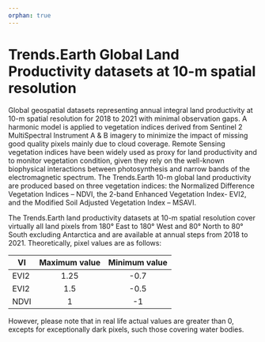 ```yaml
---
orphan: true
---
```


# Trends.Earth Global Land Productivity datasets at 10-m spatial resolution

Global geospatial datasets representing annual integral land productivity at 10-m
spatial resolution for 2018 to 2021 with minimal observation gaps. A harmonic model is
applied to vegetation indices derived from Sentinel 2 MultiSpectral Instrument A & B
imagery to minimize the impact of missing good quality pixels mainly due to cloud
coverage. Remote Sensing vegetation indices have been widely used as proxy for land
productivity and to monitor vegetation condition, given they rely on the well-known
biophysical interactions between photosynthesis and narrow bands of the electromagnetic
spectrum. The Trends.Earth 10-m global land productivity are produced based on three
vegetation indices: the Normalized Difference Vegetation Indices – NDVI, the 2-band
Enhanced Vegetation Index- EVI2, and the Modified Soil Adjusted Vegetation Index –
MSAVI.

The Trends.Earth land productivity datasets at 10-m spatial resolution cover virtually
all land pixels from 180° East to 180° West and 80° North to 80° South excluding
Antarctica and are available at annual steps from 2018 to 2021. Theoretically, pixel
values are as follows:

| VI   | Maximum value | Minimum value |
| ---- | :-----------: | :-----------: |
| EVI2 |     1.25      |     -0.7      |
| EVI2 |      1.5      |     -0.5      |
| NDVI |       1       |      -1       |

However, please note that in real life actual values are greater than 0, excepts for
exceptionally dark pixels, such those covering water bodies.

